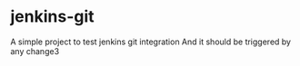 # jenkins-git

A simple project to test jenkins git integration
And it should be triggered by any change3
